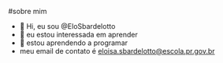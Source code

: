 #sobre mim
- 👋 Hi, eu sou @EloSbardelotto
- 👀 eu estou interessada em aprender
- 🌱 estou aprendendo a programar
-  meu email de contato é eloisa.sbardelotto@escola.pr.gov.br
